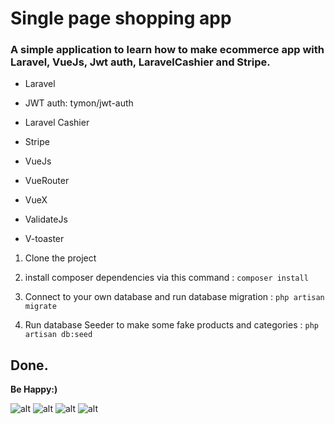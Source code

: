 # Single page shopping app

### A simple application to learn how to make ecommerce app with Laravel, VueJs, Jwt auth, LaravelCashier and Stripe.

- Laravel

- JWT auth: tymon/jwt-auth

- Laravel Cashier

- Stripe

- VueJs

- VueRouter

- VueX

- ValidateJs

- V-toaster

1. Clone the project


2. install composer dependencies via this command
   : `composer install`


3. Connect to your own database and run database migration
   : `php artisan migrate`


4. Run database Seeder to make some fake products and categories
   : `php artisan db:seed`


## Done.


**Be Happy:)**


![alt](https://github.com/amirkhodabande/Spa-shopping-app-with-Laravel-and-VueJS/blob/master/public/gitPre/createProduct.gif)
![alt](https://github.com/amirkhodabande/Spa-shopping-app-with-Laravel-and-VueJS/blob/master/public/gitPre/addToCart.png)
![alt](https://github.com/amirkhodabande/Spa-shopping-app-with-Laravel-and-VueJS/blob/master/public/gitPre/pay.png)
![alt](https://github.com/amirkhodabande/Spa-shopping-app-with-Laravel-and-VueJS/blob/master/public/gitPre/summary.png)
